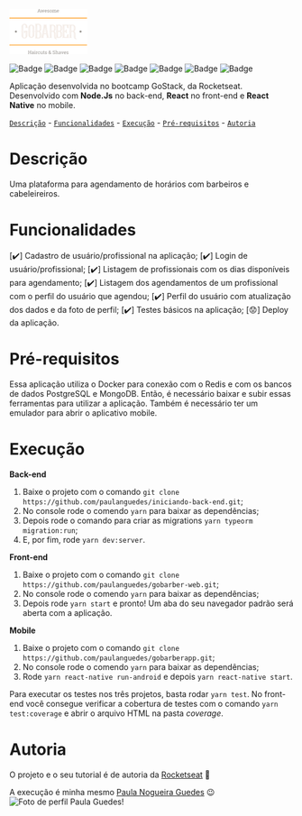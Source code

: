 ![GoBarber Logo](/src/shared/Logo.png)

![Badge](https://img.shields.io/static/v1?label=node.js&message=platform&color=green&style=for-the-badge)   ![Badge](https://img.shields.io/static/v1?label=react&message=framework&color=blue&style=for-the-badge)    ![Badge](https://img.shields.io/static/v1?label=react-native&message=framework&color=lightblue&style=for-the-badge)    ![Badge](https://img.shields.io/static/v1?label=PostgreSQL&message=database&color=darkblue&style=for-the-badge)    ![Badge](https://img.shields.io/static/v1?label=MongoDB&message=database&color=darkgreen&style=for-the-badge)   ![Badge](https://img.shields.io/static/v1?label=redis&message=cachebroker&color=darkred&style=for-the-badge)
![Badge](https://img.shields.io/static/v1?label=docker&message=shipping&color=blue&style=for-the-badge)

Aplicação desenvolvida no bootcamp GoStack, da Rocketseat. Desenvolvido com **Node.Js** no back-end, **React** no front-end e **React Native** no mobile.

[`Descrição`](#Descrição) - [`Funcionalidades`](#Funcionalidades) - [`Execução`](#Execução) - [`Pré-requisitos`](#Pré-requisitos) - [`Autoria`](#Autoria)

# Descrição

Uma plataforma para agendamento de horários com barbeiros e cabeleireiros.

# Funcionalidades

[✔️] Cadastro de usuário/profissional na aplicação;
[✔️] Login de usuário/profissional;
[✔️] Listagem de profissionais com os dias disponíveis para agendamento;
[✔️] Listagem dos agendamentos de um profissional com o perfil do usuário que agendou;
[✔️] Perfil do usuário com atualização dos dados e da foto de perfil;
[✔️] Testes básicos na aplicação;
[😟️] Deploy da aplicação.

# Pré-requisitos

Essa aplicação utiliza o Docker para conexão com o Redis e com os bancos de dados PostgreSQL e MongoDB. Então, é necessário baixar e subir essas ferramentas para utilizar a aplicação. Também é necessário ter um emulador para abrir o aplicativo mobile.

# Execução

**Back-end**
1. Baixe o projeto com o comando `git clone https://github.com/paulanguedes/iniciando-back-end.git`;
2. No console rode o comendo `yarn` para baixar as dependências;
3. Depois rode o comando para criar as migrations `yarn typeorm migration:run`;
4. E, por fim, rode `yarn dev:server`.

**Front-end**
1. Baixe o projeto com o comando `git clone https://github.com/paulanguedes/gobarber-web.git`;
2. No console rode o comendo `yarn` para baixar as dependências;
4. Depois rode `yarn start` e pronto! Um aba do seu navegador padrão será aberta com a aplicação.

**Mobile**
1. Baixe o projeto com o comando `git clone https://github.com/paulanguedes/gobarberapp.git`;
2. No console rode o comendo `yarn` para baixar as dependências;
4. Rode `yarn react-native run-android` e depois `yarn react-native start`.

Para executar os testes nos três projetos, basta rodar `yarn test`. No front-end você consegue verificar a cobertura de testes com o comando `yarn test:coverage` e abrir o arquivo HTML na pasta *coverage*.

# Autoria
O projeto e o seu tutorial é de autoria da [Rocketseat](https://rocketseat.com.br/) 🚀

A execução é minha mesmo [Paula Nogueira Guedes](https://www.linkedin.com/in/paulanguedes/) 😉️
![Foto de perfil Paula Guedes!](https://media-exp1.licdn.com/dms/image/C4E03AQHUtqm11bt6tw/profile-displayphoto-shrink_200_200/0/1617747963262?e=1627516800&v=beta&t=6UomQ0YSG7AYDZBGHippzcs3bPm-NAexJrp2pb8_k54)
